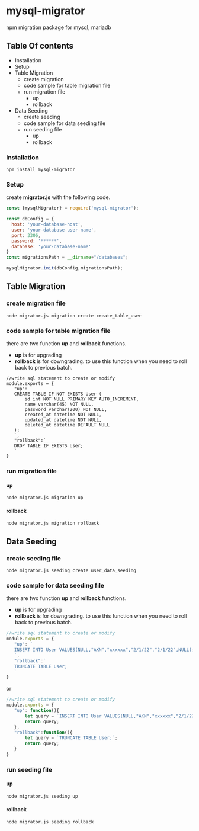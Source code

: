 # mysql-migrator
npm migration package for mysql, mariadb

## Table Of contents
- Installation 
- Setup
- Table Migration
	- create migration 
	- code sample for table migration file
	- run migration file
		- up
		- rollback
- Data Seeding
	- create seeding 
	- code sample for data seeding file
	- run seeding file
		- up
		- rollback

### Installation
```shell
npm install mysql-migrator
```
### Setup
create **migrator.js** with the following code.
```javascript
const {mysqlMigrator} = require('mysql-migrator');

const dbConfig = {
  host: 'your-database-host',
  user: 'your-database-user-name',
  port: 3306,
  password: '******',
  database: 'your-database-name'
}
const migrationsPath = __dirname+"/databases";

mysqlMigrator.init(dbConfig,migrationsPath);
```
## Table Migration
### create migration file
```shell
node migrator.js migration create create_table_user
```
### code sample for table migration file
there are two function **up** and **rollback** functions.
- **up** is for upgrading
- **rollback** is for downgrading. to use this function when you need to roll back to previous batch.
 ```shell
//write sql statement to create or modify
module.exports = {
	"up": `
	CREATE TABLE IF NOT EXISTS User (
		id int NOT NULL PRIMARY KEY AUTO_INCREMENT,
		name varchar(45) NOT NULL,
		password varchar(200) NOT NULL,
		created_at datetime NOT NULL,
		updated_at datetime NOT NULL,
		deleted_at datetime DEFAULT NULL
	);
	`,
	"rollback":`
	DROP TABLE IF EXISTS User;
	`
}
```
### run migration file
#### up
```shell
node migrator.js migration up
```
#### rollback
```shell
node migrator.js migration rollback
```
## Data Seeding 
### create seeding file
```shell
node migrator.js seeding create user_data_seeding
```
### code sample for data seeding file
there are two function **up** and **rollback** functions.
- **up** is for upgrading
- **rollback** is for downgrading. to use this function when you need to roll back to previous batch.
 ```javascript
//write sql statement to create or modify
module.exports = {
	"up": `
	INSERT INTO User VALUES(NULL,"AKN","xxxxxx","2/1/22","2/1/22",NULL);
	`,
	"rollback":`
	TRUNCATE TABLE User;
	`
}
```
or
 ```javascript
//write sql statement to create or modify
module.exports = {
	"up": function(){
		let query = `INSERT INTO User VALUES(NULL,"AKN","xxxxxx","2/1/22","2/1/22",NULL);`;
		return query;
	},
	"rollback":function(){
		let query = `TRUNCATE TABLE User;`;
		return query;
	}
}
```

### run seeding file
#### up
```shell
node migrator.js seeding up
```
#### rollback
```shell
node migrator.js seeding rollback
```

